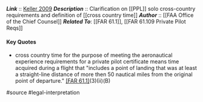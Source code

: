 ***Link***      :: [Keller 2009](https://www.faa.gov/about/office_org/headquarters_offices/agc/practice_areas/regulations/interpretations/Data/interps/2009/Keller_2009_Legal_Interpretation.pdf)
***Description***      :: Clarification on [[PPL]] solo cross-country requirements and definition of [[cross country time]]
***Author*** :: [[FAA Office of the Chief Counsel]]
***Related To***: [[FAR 61.1]], [[FAR 61.109 Private Pilot Reqs]]

#### Key Quotes
* cross country time for the purpose of meeting the aeronautical experience requirements for a private pilot certificate means time acquired during a flight that "includes a point of landing that was at least a straight-line distance of more then 50 nautical miles from the original point of departure." [[FAR 61.1]](b)(3)(ii)(B)

#source #legal-interpretation 